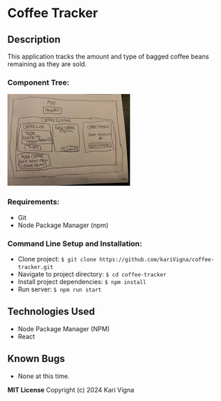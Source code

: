 # Coffee Tracker

## Description
This application tracks the amount and type of bagged coffee beans remaining as they are sold.  

### Component Tree:
![image](./src/img/componentTree.jpeg)

###  Requirements:
  * Git
  * Node Package Manager (npm)

### Command Line Setup and Installation:
* Clone project:  `$ git clone https://github.com/kariVigna/coffee-tracker.git`
* Navigate to project directory:  `$ cd coffee-tracker`
* Install project dependencies: `$ npm install`
* Run server: `$ npm run start`

## Technologies Used
* Node Package Manager (NPM)
* React 

## Known Bugs
- None at this time.

**MIT License**
Copyright (c) 2024 Kari Vigna
